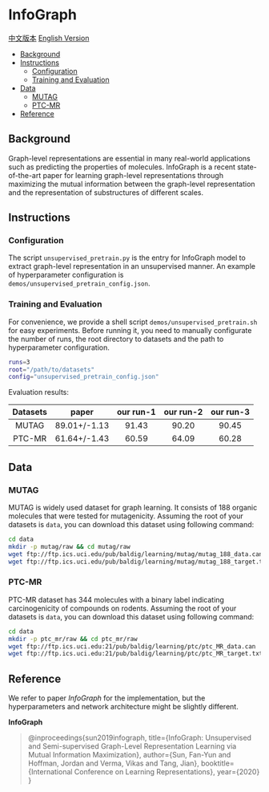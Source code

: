 # InfoGraph

[中文版本](./README.ch.md) [English Version](./README.en.md)

* [Background](#background)
* [Instructions](#instructions)
    * [Configuration](#configuration)
    * [Training and Evaluation](#train-and-evaluation)
* [Data](#data)
    * [MUTAG](#mutag)
    * [PTC-MR](#ptc-mr)
* [Reference](#reference)

## Background
Graph-level representations are essential in many real-world applications such as predicting the properties of molecules. InfoGraph is a recent state-of-the-art paper for learning graph-level representations through maximizing the mutual information between the graph-level representation and the representation of substructures of different scales.

## Instructions

### Configuration

The script `unsupervised_pretrain.py` is the entry for InfoGraph model to extract graph-level representation in an unsupervised manner. An example of hyperparameter configuration is `demos/unsupervised_pretrain_config.json`.

### Training and Evaluation

For convenience, we provide a shell script `demos/unsupervised_pretrain.sh` for easy experiments. Before running it, you need to manually configurate the number of runs, the root directory to datasets and the path to hyperparameter configuration.

```sh
runs=3
root="/path/to/datasets"
config="unsupervised_pretrain_config.json"
```

Evaluation results:

| Datasets      | paper        | our run-1 | our run-2 | our run-3 |
| :--:          | :--:         | :--:      | :--:      | :--:      |
| MUTAG         | 89.01+/-1.13 | 91.43     | 90.20     | 90.45     |
| PTC-MR        | 61.64+/-1.43 | 60.59     | 64.09     | 60.28     |

## Data

### MUTAG

MUTAG is widely used dataset for graph learning. It consists of 188 organic molecules that were tested for mutagenicity. Assuming the root of your datasets is `data`, you can download this dataset using following command:

```sh
cd data
mkdir -p mutag/raw && cd mutag/raw
wget ftp://ftp.ics.uci.edu/pub/baldig/learning/mutag/mutag_188_data.can
wget ftp://ftp.ics.uci.edu/pub/baldig/learning/mutag/mutag_188_target.txt
```

### PTC-MR

PTC-MR dataset has 344 molecules with a binary label indicating carcinogenicity of compounds on rodents. Assuming the root of your datasets is `data`, you can download this dataset using following command:

```sh
cd data
mkdir -p ptc_mr/raw && cd ptc_mr/raw
wget ftp://ftp.ics.uci.edu:21/pub/baldig/learning/ptc/ptc_MR_data.can
wget ftp://ftp.ics.uci.edu:21/pub/baldig/learning/ptc/ptc_MR_target.txt
```

## Reference

We refer to paper *InfoGraph* for the implementation, but the hyperparameters and network architecture might be slightly different.

**InfoGraph**
> @inproceedings{sun2019infograph,
  title={InfoGraph: Unsupervised and Semi-supervised Graph-Level Representation Learning via Mutual Information Maximization},
  author={Sun, Fan-Yun and Hoffman, Jordan and Verma, Vikas and Tang, Jian},
  booktitle={International Conference on Learning Representations},
  year={2020}
}
